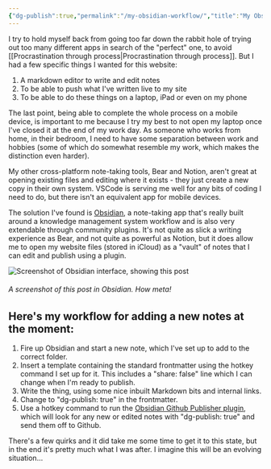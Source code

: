 ```yaml
---
{"dg-publish":true,"permalink":"/my-obsidian-workflow/","title":"My Obsidian workflow","tags":["systems"],"noteIcon":"","created":"2022-12-12"}
---
```



I try to hold myself back from going too far down the rabbit hole of trying out too many different apps in search of the "perfect" one, to avoid [[Procrastination through process\|Procrastination through process]]. But I had a few specific things I wanted for this website: 

1. A markdown editor to write and edit notes
2. To be able to push what I've written live to my site
3. To be able to do these things on a laptop, iPad or even on my phone

The last point, being able to complete the whole process on a mobile device, is important to me because I try my best to not open my laptop once I've closed it at the end of my work day. As someone who works from home, in their bedroom, I need to have some separation between work and hobbies (some of which do somewhat resemble my work, which makes the distinction even harder). 

My other cross-platform note-taking tools, Bear and Notion, aren't great at opening existing files and editing where it exists - they just create a new copy in their own system. VSCode is serving me well for any bits of coding I need to do, but there isn't an equivalent app for mobile devices.

The solution I've found is [Obsidian](https://obsidian.md/), a note-taking app that's really built around a knowledge management system workflow and is also very extendable through community plugins. It's not quite as slick a writing experience as Bear, and not quite as powerful as Notion, but it does allow me to open my website files (stored in iCloud) as a "vault" of notes that I can edit and publish using a plugin.

![Screenshot of Obsidian interface, showing this post](/img/user/assets/screenshot-of-obsidian.png)
###### A screenshot of this post in Obsidian. How meta!

## Here's my workflow for adding a new notes at the moment:

1. Fire up Obsidian and start a new note, which I've set up to add to the correct folder.
2. Insert a template containing the standard frontmatter using the hotkey command I set up for it. This includes a "share: false" line which I can change when I'm ready to publish.
3. Write the thing, using some nice inbuilt Markdown bits and internal links.
4. Change to "dg-publish: true" in the frontmatter.
5. Use a hotkey command to run the [Obsidian Github Publisher plugin](https://github.com/ObsidianPublisher/obsidian-github-publisher), which will look for any new or edited notes with  "dg-publish: true" and send them off to Github.

There's a few quirks and it did take me some time to get it to this state, but in the end it's pretty much what I was after. I imagine this will be an evolving situation...
